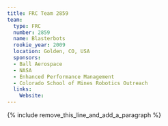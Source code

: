 ```yaml
---
title: FRC Team 2859
team:
  type: FRC
  number: 2859
  name: Blasterbots
  rookie_year: 2009
  location: Golden, CO, USA
  sponsors:
  - Ball Aerospace
  - NASA
  - Enhanced Performance Management
  - Colorado School of Mines Robotics Outreach
  links:
    Website:
---
```


{% include remove_this_line_and_add_a_paragraph %}